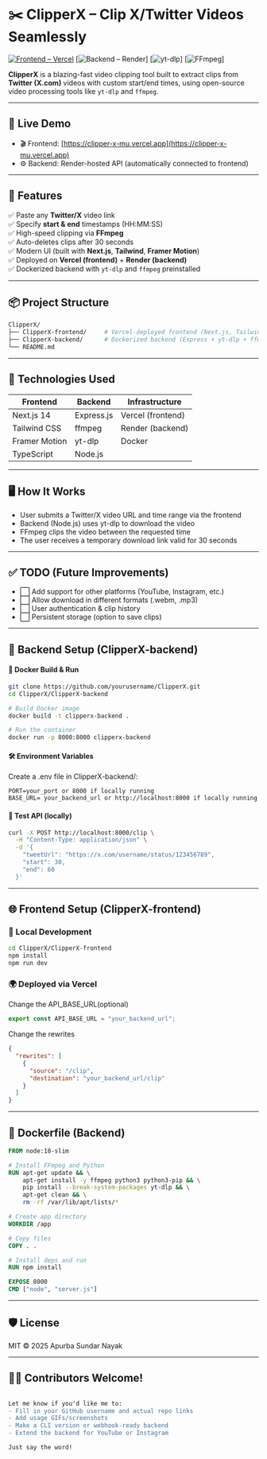 # ✂️ ClipperX – Clip X/Twitter Videos Seamlessly

[![Frontend – Vercel](https://img.shields.io/badge/Frontend-Vercel-blue?logo=vercel)](https://clipper-x-mu.vercel.app)
[![Backend – Render](https://img.shields.io/badge/Backend-Render-brightgreen?logo=render)]
[![yt-dlp](https://img.shields.io/badge/yt--dlp-enabled-orange?logo=youtube)]
[![FFmpeg](https://img.shields.io/badge/FFmpeg-integrated-lightgrey?logo=ffmpeg)]

**ClipperX** is a blazing-fast video clipping tool built to extract clips from **Twitter (X.com)** videos with custom start/end times, using open-source video processing tools like `yt-dlp` and `ffmpeg`.

---

## 🔗 Live Demo

- 🎬 Frontend: [https://clipper-x-mu.vercel.app](https://clipper-x-mu.vercel.app)
- ⚙️ Backend: Render-hosted API (automatically connected to frontend)

---

## 🚀 Features

✅ Paste any **Twitter/X** video link  
✅ Specify **start & end** timestamps (HH:MM:SS)  
✅ High-speed clipping via **FFmpeg**  
✅ Auto-deletes clips after 30 seconds  
✅ Modern UI (built with **Next.js**, **Tailwind**, **Framer Motion**)  
✅ Deployed on **Vercel (frontend)** + **Render (backend)**  
✅ Dockerized backend with `yt-dlp` and `ffmpeg` preinstalled

---

## 📦 Project Structure

```bash
ClipperX/
├── ClipperX-frontend/     # Vercel-deployed frontend (Next.js, Tailwind)
├── ClipperX-backend/      # Dockerized backend (Express + yt-dlp + ffmpeg)
└── README.md
```
---

## 🧩 Technologies Used
| Frontend         | Backend            | Infrastructure       |
|------------------|--------------------|-----------------------|
| Next.js 14       | Express.js         | Vercel (frontend)     |
| Tailwind CSS     | ffmpeg             | Render (backend)      |
| Framer Motion    | yt-dlp             | Docker                |
| TypeScript       | Node.js            |                       |


---

## 🖥️ How It Works
- User submits a Twitter/X video URL and time range via the frontend
- Backend (Node.js) uses yt-dlp to download the video
- FFmpeg clips the video between the requested time
- The user receives a temporary download link valid for 30 seconds

---

## ✅ TODO (Future Improvements)
- ⬜ Add support for other platforms (YouTube, Instagram, etc.)
- ⬜ Allow download in different formats (.webm, .mp3)
- ⬜ User authentication & clip history
- ⬜ Persistent storage (option to save clips)

---

## 🔧 Backend Setup (ClipperX-backend)
#### 🐳 Docker Build & Run
```bash
git clone https://github.com/yourusername/ClipperX.git
cd ClipperX/ClipperX-backend

# Build Docker image
docker build -t clipperx-backend .

# Run the container
docker run -p 8000:8000 clipperx-backend
```
#### 🛠 Environment Variables
Create a .env file in ClipperX-backend/:
```env
PORT=your_port or 8000 if locally running
BASE_URL= your_backend_url or http://localhost:8000 if locally running
```
#### 🧪 Test API (locally)
```bash
curl -X POST http://localhost:8000/clip \
  -H "Content-Type: application/json" \
  -d '{
    "tweetUrl": "https://x.com/username/status/123456789",
    "start": 30,
    "end": 60
  }'
```
---
## 🌐 Frontend Setup (ClipperX-frontend)
### 🧪 Local Development
```bash
cd ClipperX/ClipperX-frontend
npm install
npm run dev
```
### 🌍 Deployed via Vercel
Change the API_BASE_URL(optional)
```ts
export const API_BASE_URL = "your_backend_url";
```
Change the rewrites
```json
{
  "rewrites": [
    {
      "source": "/clip",
      "destination": "your_backend_url/clip"
    }
  ]
}
```
---
## 📁 Dockerfile (Backend)
```Dockerfile
FROM node:18-slim

# Install FFmpeg and Python
RUN apt-get update && \
    apt-get install -y ffmpeg python3 python3-pip && \
    pip install --break-system-packages yt-dlp && \
    apt-get clean && \
    rm -rf /var/lib/apt/lists/*

# Create app directory
WORKDIR /app

# Copy files
COPY . .

# Install deps and run
RUN npm install

EXPOSE 8000
CMD ["node", "server.js"]
```
---

## 🛡️ License
MIT © 2025 Apurba Sundar Nayak

---

## 🙋‍♂️ Contributors Welcome!
```diff

Let me know if you'd like me to:
- Fill in your GitHub username and actual repo links
- Add usage GIFs/screenshots
- Make a CLI version or webhook-ready backend
- Extend the backend for YouTube or Instagram

Just say the word!
```






